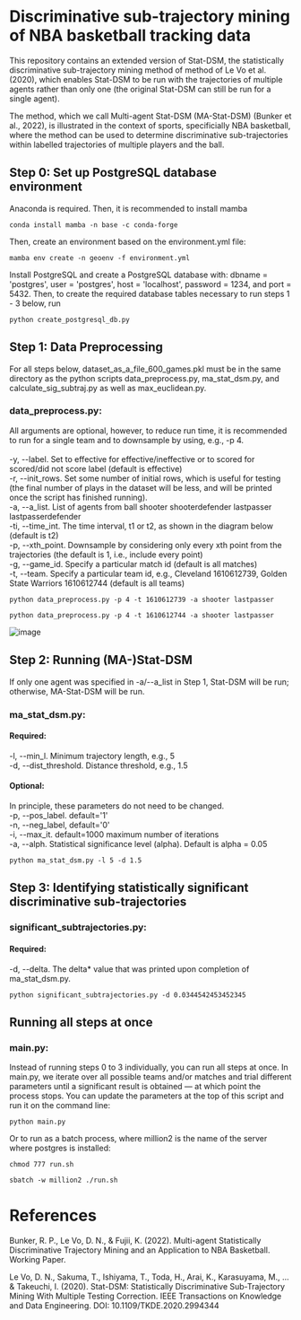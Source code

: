 # Discriminative sub-trajectory mining of NBA basketball tracking data
This repository contains an extended version of Stat-DSM, the statistically discriminative sub-trajectory mining method of method of Le Vo et al. (2020), which enables Stat-DSM to be run with the trajectories of multiple agents rather than only one (the original Stat-DSM can still be run for a single agent).

The method, which we call Multi-agent Stat-DSM (MA-Stat-DSM) (Bunker et al., 2022), is illustrated in the context of sports, specificially NBA basketball, where the method can be used to determine discriminative sub-trajectories within labelled trajectories of multiple players and the ball.

## Step 0: Set up PostgreSQL database environment

Anaconda is required. Then, it is recommended to install mamba
```
conda install mamba -n base -c conda-forge
```
Then, create an environment based on the environment.yml file:
```
mamba env create -n geoenv -f environment.yml
```
Install PostgreSQL and create a PostgreSQL database with: dbname = 'postgres', user = 'postgres', host = 'localhost', password = 1234, and port = 5432. Then, to create the required database tables necessary to run steps 1 - 3 below, run
```
python create_postgresql_db.py
```

## Step 1: Data Preprocessing

For all steps below, dataset_as_a_file_600_games.pkl must be in the same directory as the python scripts data_preprocess.py, ma_stat_dsm.py, and calculate_sig_subtraj.py as well as max_euclidean.py.

### data_preprocess.py:    
All arguments are optional, however, to reduce run time, it is recommended to run for a single team and to downsample by using, e.g., -p 4.\
\
  -y, --label. Set to effective for effective/ineffective or to scored for scored/did not score label (default is effective)\
  -r, --init_rows. Set some number of initial rows, which is useful for testing (the final number of plays in the dataset will be less, and will be printed once the script has finished running).\
  -a, --a_list. List of agents from ball shooter
                        shooterdefender lastpasser lastpasserdefender\
  -ti, --time_int. The time interval, t1 or t2, as shown in the diagram below (default is t2)\
  -p, --xth_point. Downsample by considering only every xth point from
                        the trajectories (the default is 1, i.e., include every
                        point)\
  -g, --game_id. Specify a particular match id (default is all matches)\
  -t, --team. Specify a particular team id, e.g., Cleveland 1610612739, Golden State Warriors 1610612744 (default is all teams)
```
python data_preprocess.py -p 4 -t 1610612739 -a shooter lastpasser
```
```
python data_preprocess.py -p 4 -t 1610612744 -a shooter lastpasser
```
![image](https://user-images.githubusercontent.com/29388472/173998123-ad0bade2-e42d-4261-89dd-40a4bc7834d3.png)

## Step 2: Running (MA-)Stat-DSM
If only one agent was specified in -a/--a_list in Step 1, Stat-DSM will be run; otherwise, MA-Stat-DSM will be run.
### ma_stat_dsm.py:  
#### Required:
-l, --min_l. Minimum trajectory length, e.g., 5\
-d, --dist_threshold. Distance threshold, e.g., 1.5

#### Optional:
In principle, these parameters do not need to be changed.\
-p, --pos_label. default='1'\
-n, --neg_label, default='0'\
-i, --max_it. default=1000 maximum number of iterations\
-a, --alph. Statistical significance level (alpha). Default is alpha = 0.05
```
python ma_stat_dsm.py -l 5 -d 1.5
```
## Step 3: Identifying statistically significant discriminative sub-trajectories
### significant_subtrajectories.py:  
#### Required:
-d, --delta. The delta* value that was printed upon completion of ma_stat_dsm.py.
```
python significant_subtrajectories.py -d 0.0344542453452345
```

## Running all steps at once
### main.py:  
Instead of running steps 0 to 3 individually, you can run all steps at once. In main.py, we iterate over all possible teams and/or matches and trial different parameters until a significant result is obtained — at which point the process stops. You can update the parameters at the top of this script and run it on the command line:
```
python main.py
```
Or to run as a batch process, where million2 is the name of the server where postgres is installed:
```
chmod 777 run.sh
```
```
sbatch -w million2 ./run.sh
```
# References

Bunker, R. P., Le Vo, D. N., & Fujii, K. (2022). Multi-agent Statistically Discriminative Trajectory Mining and an Application to NBA Basketball. Working Paper.

Le Vo, D. N., Sakuma, T., Ishiyama, T., Toda, H., Arai, K., Karasuyama, M., ... & Takeuchi, I. (2020). Stat-DSM: Statistically Discriminative Sub-Trajectory Mining With Multiple Testing Correction. IEEE Transactions on Knowledge and Data Engineering. DOI: 10.1109/TKDE.2020.2994344
